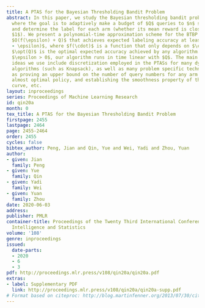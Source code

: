 ```yaml
---
title: A PTAS for the Bayesian Thresholding Bandit Problem
abstract: In this paper, we study the Bayesian thresholding bandit problem (BTBP),
  where the goal is to adaptively make a budget of $Q$ queries to $n$ stochastic arms
  and determine the label for each arm (whether its mean reward is closer to $0$ or
  $1$). We present a polynomial-time approximation scheme for the BTBP with runtime
  $O(f(\epsilon) + Q)$ that achieves expected labeling accuracy at least $(\opt(Q)
  - \epsilon)$, where $f(\cdot)$ is a function that only depends on $\epsilon$ and
  $\opt(Q)$ is the optimal expected accuracy achieved by any algorithm. For any fixed
  $\epsilon > 0$, our algorithm runs in time linear with $Q$. The main algorithmic
  ideas we use include discretization employed in the PTASs for many dynamic programming
  algorithms (such as Knapsack), as well as many problem specific techniques such
  as proving an upper bound on the number of query numbers for any arm made by an
  almost optimal policy, and establishing the smoothness property of the $\opt(\cdot)$
  curve, etc.
layout: inproceedings
series: Proceedings of Machine Learning Research
id: qin20a
month: 0
tex_title: A PTAS for the Bayesian Thresholding Bandit Problem
firstpage: 2455
lastpage: 2464
page: 2455-2464
order: 2455
cycles: false
bibtex_author: Peng, Jian and Qin, Yue and Wei, Yadi and Zhou, Yuan
author:
- given: Jian
  family: Peng
- given: Yue
  family: Qin
- given: Yadi
  family: Wei
- given: Yuan
  family: Zhou
date: 2020-06-03
address: 
publisher: PMLR
container-title: Proceedings of the Twenty Third International Conference on Artificial
  Intelligence and Statistics
volume: '108'
genre: inproceedings
issued:
  date-parts:
  - 2020
  - 6
  - 3
pdf: http://proceedings.mlr.press/v108/qin20a/qin20a.pdf
extras:
- label: Supplementary PDF
  link: http://proceedings.mlr.press/v108/qin20a/qin20a-supp.pdf
# Format based on citeproc: http://blog.martinfenner.org/2013/07/30/citeproc-yaml-for-bibliographies/
---
```

